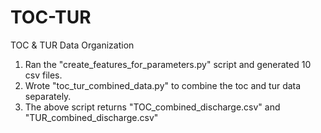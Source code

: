 # TOC-TUR
TOC &amp; TUR Data Organization
1. Ran the "create_features_for_parameters.py" script and generated 10 csv files.
2. Wrote "toc_tur_combined_data.py" to combine the toc and tur data separately.
3. The above script returns "TOC_combined_discharge.csv" and "TUR_combined_discharge.csv"